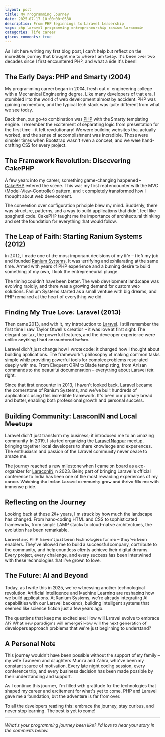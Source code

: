 ```yaml
---
layout: post
title: My Programming Journey
date: 2025-07-17 10:00:00+0530
description: From PHP Beginnings to Laravel Leadership
tags: php laravel programming entrepreneurship ranium laraconin
categories: life career
giscus_comments: true
---
```


As I sit here writing my first blog post, I can't help but reflect on the incredible journey that brought me to where I am today. It's been over two decades since I first encountered PHP, and what a ride it's been!

## The Early Days: PHP and Smarty (2004)

My programming career began in 2004, fresh out of engineering college with a Mechanical Engineering degree. Like many developers of that era, I stumbled into the world of web development almost by accident. PHP was gaining momentum, and the typical tech stack was quite different from what we see today.

Back then, our go-to combination was [PHP](https://php.net) with the Smarty templating engine. I remember the excitement of separating logic from presentation for the first time – it felt revolutionary! We were building websites that actually worked, and the sense of accomplishment was incredible. Those were simpler times when Bootstrap wasn't even a concept, and we were hand-crafting CSS for every project.

## The Framework Revolution: Discovering CakePHP

A few years into my career, something game-changing happened – [CakePHP](https://cakephp.org) entered the scene. This was my first real encounter with the MVC (Model-View-Controller) pattern, and it completely transformed how I thought about web development.

The convention over configuration principle blew my mind. Suddenly, there was structure, patterns, and a way to build applications that didn't feel like spaghetti code. CakePHP taught me the importance of architectural thinking and set the foundation for everything that would follow.

## The Leap of Faith: Starting Ranium Systems (2012)

In 2012, I made one of the most important decisions of my life – I left my job and founded [Ranium Systems](https://ranium.in). It was terrifying and exhilarating at the same time. Armed with years of PHP experience and a burning desire to build something of my own, I took the entrepreneurial plunge.

The timing couldn't have been better. The web development landscape was evolving rapidly, and there was a growing demand for custom web solutions. Ranium Systems started as a small venture with big dreams, and PHP remained at the heart of everything we did.

## Finding My True Love: Laravel (2013)

Then came 2013, and with it, my introduction to [Laravel](https://laravel.com). I still remember the first time I saw Taylor Otwell's creation – it was love at first sight. The elegant syntax, the powerful features, and the developer experience were unlike anything I had encountered before.

Laravel didn't just change how I wrote code; it changed how I thought about building applications. The framework's philosophy of making common tasks simple while providing powerful tools for complex problems resonated deeply with me. From Eloquent ORM to Blade templating, from Artisan commands to the beautiful documentation – everything about Laravel felt right.

Since that first encounter in 2013, I haven't looked back. Laravel became the cornerstone of Ranium Systems, and we've built hundreds of applications using this incredible framework. It's been our primary bread and butter, enabling both professional growth and personal success.

## Building Community: LaraconIN and Local Meetups

Laravel didn't just transform my business; it introduced me to an amazing community. In 2019, I started organizing the [Laravel Nagpur](https://laravelnagpur.com) meetup, bringing together local developers to share knowledge and experiences. The enthusiasm and passion of the Laravel community never cease to amaze me.

The journey reached a new milestone when I came on board as a co-organizer for [LaraconIN](https://laracon.in) in 2023. Being part of bringing Laravel's official conference to India has been one of the most rewarding experiences of my career. Watching the Indian Laravel community grow and thrive fills me with immense pride.

## Reflecting on the Journey

Looking back at these 20+ years, I'm struck by how much the landscape has changed. From hand-coding HTML and CSS to sophisticated frameworks, from simple LAMP stacks to cloud-native architectures, the evolution has been remarkable.

Laravel and PHP haven't just been technologies for me – they've been enablers. They've allowed me to build a successful company, contribute to the community, and help countless clients achieve their digital dreams. Every project, every challenge, and every success has been intertwined with these technologies that I've grown to love.

## The Future: AI and Beyond

Today, as I write this in 2025, we're witnessing another technological revolution. Artificial Intelligence and Machine Learning are reshaping how we build applications. At Ranium Systems, we're already integrating AI capabilities with our Laravel backends, building intelligent systems that seemed like science fiction just a few years ago.

The questions that keep me excited are: How will Laravel evolve to embrace AI? What new paradigms will emerge? How will the next generation of developers approach problems that we're just beginning to understand?

## A Personal Note

This journey wouldn't have been possible without the support of my family – my wife Tasneem and daughters Munira and Zahra, who've been my constant source of motivation. Every late night coding session, every conference trip, and every business decision has been made possible by their understanding and support.

As I continue this journey, I'm filled with gratitude for the technologies that shaped my career and excitement for what's yet to come. PHP and Laravel gave me a foundation, but the adventure is far from over.

To all the developers reading this: embrace the journey, stay curious, and never stop learning. The best is yet to come!

---

*What's your programming journey been like? I'd love to hear your story in the comments below.*